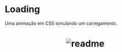 # Loading
Uma animação em CSS simulando um carregamento.



<h1 align="center">
  <img alt="readme" title="readme" src="./github/loading/readme-gif.gif">
</h1>
